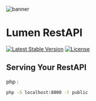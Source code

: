 ![banner](https://live.staticflickr.com/8775/16989608218_18f0069e76.jpg)

# Lumen RestAPI

[![Latest Stable Version](https://poser.pugx.org/laravel/lumen-framework/v/stable.svg)](https://packagist.org/packages/laravel/lumen-framework)
[![License](https://poser.pugx.org/laravel/lumen-framework/license.svg)](https://packagist.org/packages/laravel/lumen-framework)

## Serving Your RestAPI

php : 
```bash
php -S localhost:8000 -t public
```
